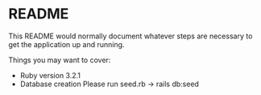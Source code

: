 # README

This README would normally document whatever steps are necessary to get the
application up and running.

Things you may want to cover:

* Ruby version
  3.2.1
* Database creation
  Please run seed.rb -> rails db:seed

